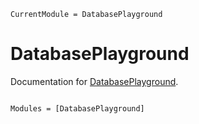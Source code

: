 ```@meta
CurrentModule = DatabasePlayground
```

# DatabasePlayground

Documentation for [DatabasePlayground](https://github.com/okatsn/DatabasePlayground.jl).

```@index
```

```@autodocs
Modules = [DatabasePlayground]
```
